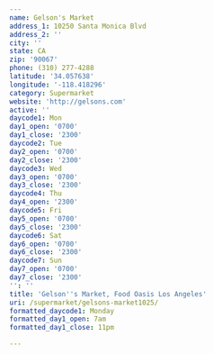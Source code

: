 ```yaml
---
name: Gelson's Market
address_1: 10250 Santa Monica Blvd
address_2: ''
city: ''
state: CA
zip: '90067'
phone: (310) 277-4288
latitude: '34.057638'
longitude: '-118.418296'
category: Supermarket
website: 'http://gelsons.com'
active: ''
daycode1: Mon
day1_open: '0700'
day1_close: '2300'
daycode2: Tue
day2_open: '0700'
day2_close: '2300'
daycode3: Wed
day3_open: '0700'
day3_close: '2300'
daycode4: Thu
day4_open: '2300'
daycode5: Fri
day5_open: '0700'
day5_close: '2300'
daycode6: Sat
day6_open: '0700'
day6_close: '2300'
daycode7: Sun
day7_open: '0700'
day7_close: '2300'
'': ''
title: 'Gelson''s Market, Food Oasis Los Angeles'
uri: /supermarket/gelsons-market1025/
formatted_daycode1: Monday
formatted_day1_open: 7am
formatted_day1_close: 11pm

---
```

